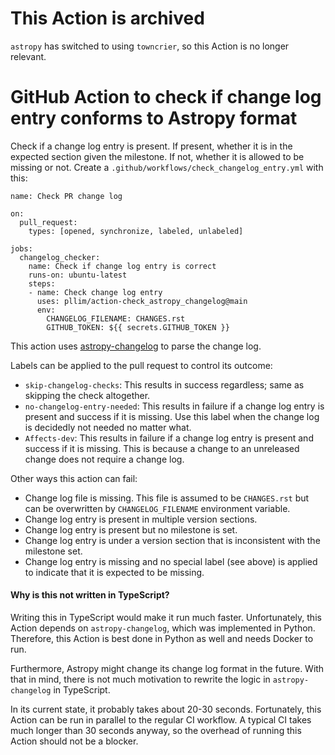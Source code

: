 # This Action is archived

`astropy` has switched to using `towncrier`, so this Action is no longer relevant.

# GitHub Action to check if change log entry conforms to Astropy format

Check if a change log entry is present. If present, whether it is in the
expected section given the milestone. If not, whether it is allowed to
be missing or not. Create a `.github/workflows/check_changelog_entry.yml`
with this:

```
name: Check PR change log

on:
  pull_request:
    types: [opened, synchronize, labeled, unlabeled]

jobs:
  changelog_checker:
    name: Check if change log entry is correct
    runs-on: ubuntu-latest
    steps:
    - name: Check change log entry
      uses: pllim/action-check_astropy_changelog@main
      env:
        CHANGELOG_FILENAME: CHANGES.rst
        GITHUB_TOKEN: ${{ secrets.GITHUB_TOKEN }}
```

This action uses [astropy-changelog](https://github.com/astropy/astropy-changelog) to parse the change log.

Labels can be applied to the pull request to control its outcome:

* `skip-changelog-checks`: This results in success regardless; same as
  skipping the check altogether.
* `no-changelog-entry-needed`: This results in failure if a change log entry
  is present and success if it is missing. Use this label when the change log
  is decidedly not needed no matter what.
* `Affects-dev`: This results in failure if a change log entry is present and
  success if it is missing. This is because a change to an unreleased change
  does not require a change log.

Other ways this action can fail:

* Change log file is missing. This file is assumed to be `CHANGES.rst` but
  can be overwritten by `CHANGELOG_FILENAME` environment variable.
* Change log entry is present in multiple version sections.
* Change log entry is present but no milestone is set.
* Change log entry is under a version section that is inconsistent with the
  milestone set.
* Change log entry is missing and no special label (see above) is applied to
  indicate that it is expected to be missing.

#### Why is this not written in TypeScript?

Writing this in TypeScript would make it run much faster. Unfortunately,
this Action depends on `astropy-changelog`, which was implemented in
Python. Therefore, this Action is best done in Python as well and needs
Docker to run.

Furthermore, Astropy might change its change log format in the
future. With that in mind, there is not much motivation to
rewrite the logic in `astropy-changelog` in TypeScript.

In its current state, it probably takes about 20-30 seconds.
Fortunately, this Action can be run in parallel to the regular CI
workflow. A typical CI takes much longer than 30 seconds anyway,
so the overhead of running this Action should not be a blocker.
